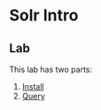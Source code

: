 # Solr Intro

## Lab

This lab has two parts:

1. [Install](./1-install.md)
2. [Query](./2-query.md)

